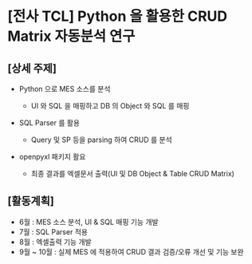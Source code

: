 # [전사 TCL] Python 을 활용한 CRUD Matrix 자동분석 연구

## [상세 주제]
- Python 으로 MES 소스를 분석
  - UI 와 SQL 을 매핑하고 DB 의 Object 와 SQL 를 매핑

- SQL Parser 를 활용
  - Query 및 SP 등을 parsing 하여 CRUD 를 분석

- openpyxl 패키지 활요
  - 최종 결과를 엑셀문서 출력(UI 및 DB Object & Table CRUD Matrix)


## [활동계획]
- 6월 : MES 소스 분석, UI & SQL 매핑 기능 개발
- 7월 : SQL Parser 적용
- 8월 : 엑셀출력 기능 개발
- 9월 ~ 10월 : 실제 MES 에 적용하여 CRUD 결과 검증/오류 개선 및 기능 보완